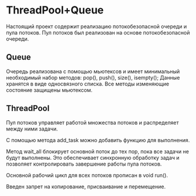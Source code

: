 # ThreadPool+Queue
 
Настоящий проект содержит реализацию потокобезопасной очереди и пула потоков.
Пул потоков был реализован на основе потокобезопасной очереди.

## Queue
Очередь реализована с помощью мьютексов и имеет минимальный необходимый набор методов: pop(), push(), size(), isempty();
Данные хранятся в виде односвязного списка.
Все методы изменяющие состояние защищены мьютексом.

## ThreadPool
Пул потоков управляет работой множества потоков и распределяет между ними задачи. 

С помощью метода add_task можно добавить функцию для выполнения.

Метод wait_all блокирует основной поток до тех пор, пока все задачи не будут выполнены. Это обеспечивает синхронную обработку задач и позволяет контролировать завершение работы пула потоков.

Основной рабочий цикл для всех потоков прописан в void run().

Введен запрет на копирование, присваивание и перемещение.
